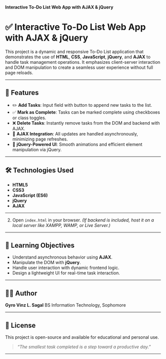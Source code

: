 **Interactive To-Do List Web App with AJAX & jQuery**

# ✅ Interactive To-Do List Web App with AJAX & jQuery

This project is a dynamic and responsive To-Do List application that demonstrates the use of **HTML**, **CSS**, **JavaScript**, **jQuery**, and **AJAX** to handle task management operations. It emphasizes client-server interaction and DOM manipulation to create a seamless user experience without full page reloads.

---

## 🚀 Features

- ✏️ **Add Tasks**: Input field with button to append new tasks to the list.
- ✅ **Mark as Complete**: Tasks can be marked complete using checkboxes or class toggles.
- ❌ **Delete Tasks**: Instantly remove tasks from the DOM and backend with AJAX.
- 🔁 **AJAX Integration**: All updates are handled asynchronously, minimizing page refreshes.
- 🧠 **jQuery-Powered UI**: Smooth animations and efficient element manipulation via jQuery.

---

## 🛠️ Technologies Used

- **HTML5**
- **CSS3**
- **JavaScript (ES6)**
- **jQuery**
- **AJAX**

---

2. Open `index.html` in your browser.
   *(If backend is included, host it on a local server like XAMPP, WAMP, or Live Server.)*

---

## 🧠 Learning Objectives

* Understand asynchronous behavior using **AJAX**.
* Manipulate the DOM with **jQuery**.
* Handle user interaction with dynamic frontend logic.
* Design a lightweight UI for real-time task interaction.

---

## 👨‍💻 Author

**Gyro Vinz L. Sagal**
BS Information Technology, Sophomore

---

## 📃 License

This project is open-source and available for educational and personal use.

> *“The smallest task completed is a step toward a productive day.”*

---

